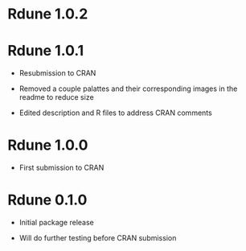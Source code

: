 # Rdune 1.0.2

# Rdune 1.0.1

* Resubmission to CRAN

* Removed a couple palattes and their corresponding images in the readme to reduce size

* Edited description and R files to address CRAN comments

# Rdune 1.0.0

* First submission to CRAN

# Rdune 0.1.0

* Initial package release

* Will do further testing before CRAN submission

